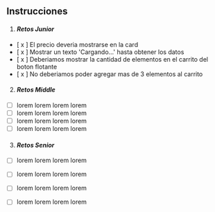 ## Instrucciones

1. #### _Retos Junior_
+ [ x ] El precio deveria mostrarse en la card
+ [ x ] Mostrar un texto 'Cargando...' hasta obtener los datos
+ [ x ] Deberiamos mostrar la cantidad de elementos en el carrito del boton flotante
+ [ x ] No deberiamos poder agregar mas de 3 elementos al carrito

2. #### _Retos Middle_
+ [  ] lorem lorem lorem lorem
+ [  ] lorem lorem lorem lorem
+ [  ] lorem lorem lorem lorem
+ [  ] lorem lorem lorem lorem

3. #### _Retos Senior_
+ [  ] lorem lorem lorem lorem
+ [  ] lorem lorem lorem lorem
+ [  ] lorem lorem lorem lorem
+ [  ] lorem lorem lorem lorem

